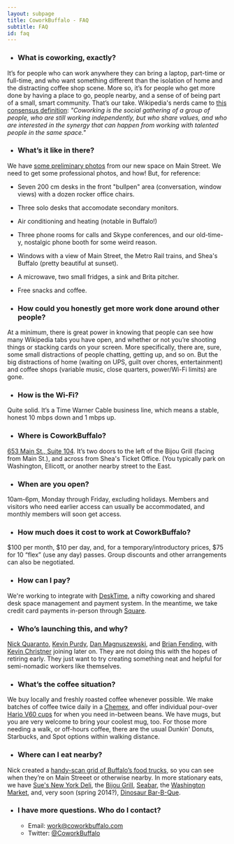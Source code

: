 ```yaml
---
layout: subpage
title: CoworkBuffalo - FAQ
subtitle: FAQ
id: faq
---
```


* ### What is coworking, exactly?
It’s for people who can work anywhere they can bring a laptop, part-time or full-time, and who want something different than the isolation of home and the distracting coffee shop scene. More so, it’s for people who get more done by having a place to go, people nearby, and a sense of of being part of a small, smart community.  That’s our take. Wikipedia's nerds came to [this consensus definition](http://en.wikipedia.org/wiki/Coworking): *"Coworking is the social gathering of a group of people, who are still working independently, but who share values, and who are interested in the synergy that can happen from working with talented people in the same space."*

* ### What’s it like in there?
We have [some preliminary photos](https://www.dropbox.com/sh/uy0r6tkwvei8m7q/Mt8peC1p5U) from our new space on Main Street. We need to get some professional photos, and how! But, for reference:
  * Seven 200 cm desks in the front "bullpen" area (conversation, window views) with a dozen rocker office chairs.
  * Three solo desks that accomodate secondary monitors.
  * Air conditioning and heating (notable in Buffalo!)
  * Three phone rooms for calls and Skype conferences, and our old-time-y, nostalgic phone booth for some weird reason.
  * Windows with a view of Main Street, the Metro Rail trains, and Shea's Buffalo (pretty beautiful at sunset).
  * A microwave, two small fridges, a sink and Brita pitcher.
  * Free snacks and coffee.

* ### How could you honestly get more work done around other people?
At a minimum, there is great power in knowing that people can see how many Wikipedia tabs you have open, and whether or not you’re shooting things or stacking cards on your screen. More specifically, there are, sure, some small distractions of people chatting, getting up, and so on. But the big distractions of home (waiting on UPS, guilt over chores, entertainment) and coffee shops (variable music, close quarters, power/Wi-Fi limits) are gone. 

* ### How is the Wi-Fi?
Quite solid. It’s a Time Warner Cable business line, which means a stable, honest 10 mbps down and 1 mbps up.

* ### Where is CoworkBuffalo?
[653 Main St., Suite 104](https://maps.google.com/maps?t=m&ll=42.89123039999998%2C-78.8745409&q=coworkbuffalo&spn=0.0031989896548163146%2C0.005821800114064703&output=classic). It’s two doors to the left of the Bijou Grill (facing from Main St.), and across from Shea's Ticket Office. (You typically park on Washington, Ellicott, or another nearby street to the East.

* ### When are you open?
10am-6pm, Monday through Friday, excluding holidays. Members and visitors who need earlier access can usually be accommodated, and monthly members will soon get access.

<!-- * ### Where can I park? How can I get there?
You've got a few options:
  * There are lots nearby that offer not-so-bad daily rates. On Elmwood, just up from Chippewa (next to Valero gas station), it's $7/day; many lots are similar.
  * There are pockets of free and cheap street parking nearby. A favorite is Johnson Park ([map](https://maps.google.com/maps?q=johnson+park,+buffalo,+ny&ll=42.892819,-78.878703&spn=0.006013,0.013937&hnear=Johnson+Park,+Buffalo,+Erie,+New+York&t=m&z=17)), where there are sometimes $2 all-day meters.
  * Biking is quite convenient, and of course, bikes are free to park.
  * The Metro Rail stop at Fountain Plaza ([map](https://maps.google.com/maps?q=RAIL+at+Fountain+Plaza+Station&hl=en&hnear=RAIL+at+Fountain+Plaza+Station&t=m&z=16)) is three short blocks away. -->

* ### How much does it cost to work at CoworkBuffalo?
$100 per month, $10 per day, and, for a temporary/introductory prices, $75 for 10 “flex” (use any day) passes. Group discounts and other arrangements can also be negotiated.

* ### How can I pay?
We're working to integrate with [DeskTime](https://www.desktimeapp.com/), a nifty coworking and shared desk space management and payment system. In the meantime, we take credit card payments in-person through [Square](https://squareup.com/).

* ### Who’s launching this, and why?
[Nick Quaranto](http://twitter.com/qrush), [Kevin Purdy](http://twitter.com/kevinpurdy), [Dan Magnuszewski](http://twitter.com/magnachef), and [Brian Fending](http://twitter.com/fending), with [Kevin Christner](http://twitter.com/sailflyer) joining later on. They are not doing this with the hopes of retiring early. They just want to try creating something neat and helpful for semi-nomadic workers like themselves. 

* ### What’s the coffee situation?
We buy locally and freshly roasted coffee whenever possible. We make batches of coffee twice daily in a [Chemex](http://www.chemexcoffeemaker.com/), and offer individual pour-over [Hario V60 cups](http://www.gimmecoffee.com/galleries/brewing_at_home_part_5_pour_ov/) for when you need in-between beans. We have mugs, but you are very welcome to bring your coolest mug, too. For those more needing a walk, or off-hours coffee, there are the usual Dunkin' Donuts, Starbucks, and Spot options within walking distance.

* ### Where can I eat nearby?
Nick created a [handy-scan grid of Buffalo’s food trucks](http://coworkbuffalo.com/food/), so you can see when they’re on Main Streeet or otherwise nearby. In more stationary eats, we have [Sue's New York Deli](http://www.suesnydeli.com/), the [Bijou Grill](http://bijougrille.com/), [Seabar](http://seabarsushi.com/), the [Washington Market](http://thewashingtonmarket.com/), and, very soon (spring 2014?), [Dinosaur Bar-B-Que](http://www.dinosaurbarbque.com/).

* ### I have more questions. Who do I contact?
  * Email: [work@coworkbuffalo.com](mailto:work@coworkbuffalo.com)
  * Twitter: [@CoworkBuffalo](http://coworkbuffalo.com)

